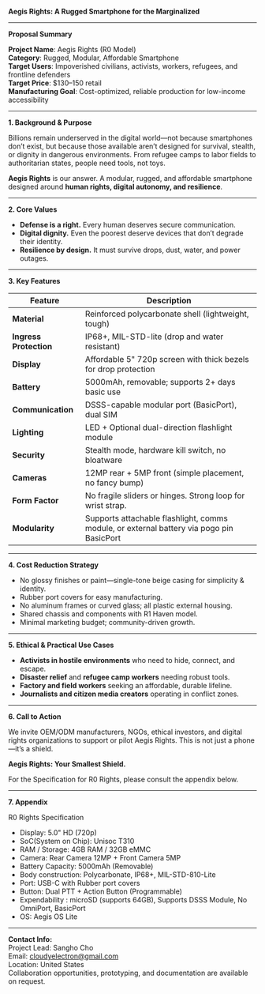**Aegis Rights: A Rugged Smartphone for the Marginalized**

---

**Proposal Summary**

**Project Name**: Aegis Rights (R0 Model)\
**Category**: Rugged, Modular, Affordable Smartphone\
**Target Users**: Impoverished civilians, activists, workers, refugees, and frontline defenders\
**Target Price**: \$130–150 retail\
**Manufacturing Goal**: Cost-optimized, reliable production for low-income accessibility

---

**1. Background & Purpose**

Billions remain underserved in the digital world—not because smartphones don’t exist, but because those available aren’t designed for survival, stealth, or dignity in dangerous environments. From refugee camps to labor fields to authoritarian states, people need tools, not toys.

**Aegis Rights** is our answer. A modular, rugged, and affordable smartphone designed around **human rights, digital autonomy, and resilience**.

---

**2. Core Values**

- **Defense is a right.** Every human deserves secure communication.
- **Digital dignity.** Even the poorest deserve devices that don’t degrade their identity.
- **Resilience by design.** It must survive drops, dust, water, and power outages.

---

**3. Key Features**

| Feature                | Description                                                                              |
| ---------------------- | ---------------------------------------------------------------------------------------- |
| **Material**           | Reinforced polycarbonate shell (lightweight, tough)                                      |
| **Ingress Protection** | IP68+, MIL-STD-lite (drop and water resistant)                                           |
| **Display**            | Affordable 5" 720p screen with thick bezels for drop protection                          |
| **Battery**            | 5000mAh, removable; supports 2+ days basic use                                           |
| **Communication**      | DSSS-capable modular port (BasicPort), dual SIM                                          |
| **Lighting**           | LED + Optional dual-direction flashlight module                                          |
| **Security**           | Stealth mode, hardware kill switch, no bloatware                                         |
| **Cameras**            | 12MP rear + 5MP front (simple placement, no fancy bump)                                  |
| **Form Factor**        | No fragile sliders or hinges. Strong loop for wrist strap.                               |
| **Modularity**         | Supports attachable flashlight, comms module, or external battery via pogo pin BasicPort |

---

**4. Cost Reduction Strategy**

- No glossy finishes or paint—single-tone beige casing for simplicity & identity.
- Rubber port covers for easy manufacturing.
- No aluminum frames or curved glass; all plastic external housing.
- Shared chassis and components with R1 Haven model.
- Minimal marketing budget; community-driven growth.

---

**5. Ethical & Practical Use Cases**

- **Activists in hostile environments** who need to hide, connect, and escape.
- **Disaster relief** and **refugee camp workers** needing robust tools.
- **Factory and field workers** seeking an affordable, durable lifeline.
- **Journalists and citizen media creators** operating in conflict zones.

---

**6. Call to Action**

We invite OEM/ODM manufacturers, NGOs, ethical investors, and digital rights organizations to support or pilot Aegis Rights. This is not just a phone—it’s a shield.

**Aegis Rights: Your Smallest Shield.**

For the Specification for R0 Rights, please consult the appendix below.

---

**7. Appendix**

R0 Rights Specification&#x9;

-	Display: 5.0" HD (720p)
-	SoC(System on Chip): Unisoc T310
-	RAM / Storage: 4GB RAM / 32GB eMMC
-	Camera: Rear Camera 12MP + Front Camera 5MP
-	Battery Capacity: 5000mAh (Removable)
-	Body construction: Polycarbonate, IP68+, MIL-STD-810-Lite
-	Port: USB-C with Rubber port covers
-	Button: Dual PTT + Action Button (Programmable)
-	Expendability : microSD (supports 64GB), Supports DSSS Module, No OmniPort, BasicPort
-	OS: Aegis OS Lite

---

**Contact Info:**\
Project Lead: Sangho Cho\
Email: [cloudyelectron@gmail.com](mailto\:cloudyelectron@gmail.com)\
Location: United States\
Collaboration opportunities, prototyping, and documentation are available on request.

